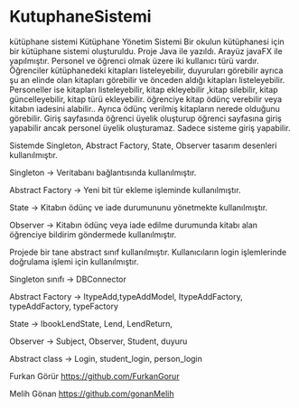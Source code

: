 # KutuphaneSistemi
 kütüphane sistemi
Kütüphane Yönetim Sistemi
Bir okulun kütüphanesi için bir kütüphane sistemi oluşturuldu. Proje Java ile yazıldı. Arayüz javaFX ile yapılmıştır.
Personel ve öğrenci olmak üzere iki kullanıcı türü vardır.
Öğrenciler kütüphanedeki kitapları listeleyebilir, duyuruları görebilir ayrıca şu an elinde olan kitapları görebilir ve önceden aldığı kitapları listeleyebilir.
Personeller ise kitapları listeleyebilir, kitap ekleyebilir ,kitap silebilir, kitap güncelleyebilir, kitap türü ekleyebilir. öğrenciye kitap ödünç verebilir veya kitabın iadesini alabilir.. Ayrıca ödünç verilmiş kitapların nerede olduğunu görebilir.
Giriş sayfasında öğrenci üyelik oluşturup öğrenci sayfasına giriş yapabilir ancak personel üyelik oluşturamaz. Sadece sisteme giriş yapabilir.


Sistemde Singleton, Abstract Factory, State, Observer tasarım desenleri kullanılmıştır.

Singleton -> Veritabanı bağlantısında kullanılmıştır.

Abstract Factory -> Yeni bit tür ekleme işleminde kullanılmıştır.

State -> Kitabın ödünç ve iade durumununu yönetmekte kullanılmıştır.

Observer -> Kitabın ödünç veya iade edilme durumunda kitabı alan öğrenciye bildirim göndermede kullanılmıştır.

Projede bir tane abstract sınıf kullanılmıştır. Kullanıcıların login işlemlerinde doğrulama işlemi için kullanılmıştır.


Singleton sınıfı -> DBConnector

Abstract Factory -> ItypeAdd,typeAddModel, ItypeAddFactory, typeAddFactory, typeFactory

State -> IbookLendState, Lend, LendReturn,

Observer -> Subject, Observer, Student, duyuru

Abstract class -> Login, student_login, person_login

Furkan Görür https://github.com/FurkanGorur

Melih Gönan https://github.com/gonanMelih

